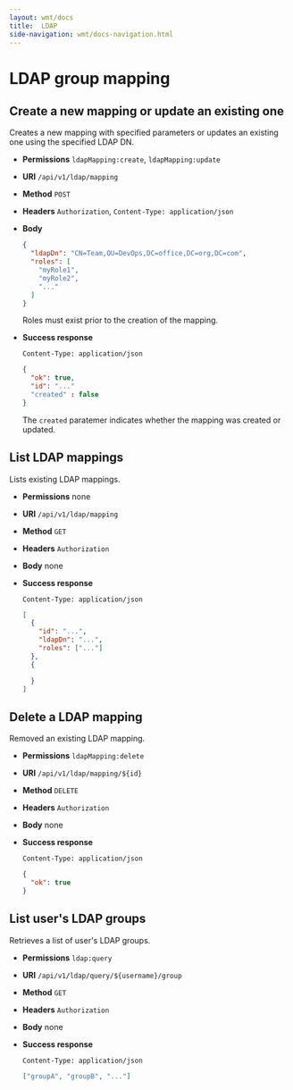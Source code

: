 ```yaml
---
layout: wmt/docs
title:  LDAP
side-navigation: wmt/docs-navigation.html
---
```


# LDAP group mapping

## Create a new mapping or update an existing one

Creates a new mapping with specified parameters or updates an existing one
using the specified LDAP DN.

* **Permissions** `ldapMapping:create`, `ldapMapping:update`
* **URI** `/api/v1/ldap/mapping`
* **Method** `POST`
* **Headers** `Authorization`, `Content-Type: application/json`
* **Body**
    ```json
    {
      "ldapDn": "CN=Team,OU=DevOps,DC=office,DC=org,DC=com",
      "roles": [
        "myRole1",
        "myRole2",
        "..."
      ]
    }
    ```

    Roles must exist prior to the creation of the mapping.
* **Success response**
    ```
    Content-Type: application/json
    ```

    ```json
    {
      "ok": true,
      "id": "..."
      "created" : false
    }
    ```

    The `created` paratemer indicates whether the mapping was created or updated.

## List LDAP mappings

Lists existing LDAP mappings.

* **Permissions** none
* **URI** `/api/v1/ldap/mapping`
* **Method** `GET`
* **Headers** `Authorization`
* **Body**
    none
* **Success response**
    ```
    Content-Type: application/json
    ```

    ```json
    [
      {
        "id": "...",
        "ldapDn": "...",
        "roles": ["..."]
      },
      {

      }
    ]
    ```

## Delete a LDAP mapping

Removed an existing LDAP mapping.

* **Permissions** `ldapMapping:delete`
* **URI** `/api/v1/ldap/mapping/${id}`
* **Method** `DELETE`
* **Headers** `Authorization`
* **Body**
    none
* **Success response**
    ```
    Content-Type: application/json
    ```

    ```json
    {
      "ok": true
    }
    ```

## List user's LDAP groups

Retrieves a list of user's LDAP groups.

* **Permissions** `ldap:query`
* **URI** `/api/v1/ldap/query/${username}/group`
* **Method** `GET`
* **Headers** `Authorization`
* **Body**
    none
* **Success response**
    ```
    Content-Type: application/json
    ```

    ```json
    ["groupA", "groupB", "..."]
    ```
